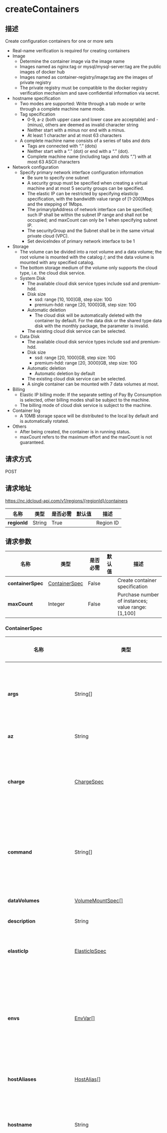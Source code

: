 # createContainers


## 描述
Create configuration containers for one or more sets
- Real-name verification is required for creating containers
- Image
    - Determine the container image via the image name
    - Images named as nginx:tag or mysql/mysql-server:tag are the public images of docker hub
    - Images named as container-registry/image:tag are the images of private registry
    - The private registry must be compatible to the docker registry verification mechanism and save confidential information via secret.
- hostname specification
    - Two modes are supported: Write through a tab mode or write through a complete machine name mode.
    - Tag specification
        - 0-9, a-z (both upper case and lower case are acceptable) and - (minus), others are deemed as invalid character string
        - Neither start with a minus nor end with a minus.
        - At least 1 character and at most 63 characters
    - A complete machine name consists of a series of tabs and dots
        - Tags are connected with “.” (dots)
        - Neither start with a “.” (dot) or end with a “.” (dot).
        - Complete machine name (including tags and dots “.”) with at most 63 ASCII characters
- Network configuration
    - Specify primary network interface configuration information
        - Be sure to specify one subnet
        - A security group must be specified when creating a virtual machine and at most 5 security groups can be specified.
        - The elastic IP can be restricted by specifying elasticIp specification, with the bandwidth value range of [1-200]Mbps and the stepping of 1Mbps.
        - The primaryIpAddress of network interface can be specified; such IP shall be within the subnet IP range and shall not be occupied; and maxCount can only be 1 when specifying subnet IP.
        - The securityGroup and the Subnet shall be in the same virtual private cloud (VPC).
        - Set deviceIndex of primary network interface to be 1
- Storage
    - The volume can be divided into a root volume and a data volume; the root volume is mounted with the catalog /; and the data volume is mounted with any specified catalog.
    - The bottom storage medium of the volume only supports the cloud type, i.e. the cloud disk service.
    - System Disk
        - The available cloud disk service types include ssd and premium-hdd.
        - Disk size
            - ssd: range [10, 100]GB, step size: 10G
            - premium-hdd: range [20, 1000]GB, step size: 10G
        - Automatic deletion
            - The cloud disk will be automatically deleted with the container by default. For the data disk or the shared type data disk with the monthly package, the parameter is invalid.
        - The existing cloud disk service can be selected.
    - Data Disk
        - The available cloud disk service types include ssd and premium-hdd.
        - Disk size
            - ssd: range [20, 1000]GB, step size: 10G
            - premium-hdd: range [20, 3000]GB, step size: 10G
        - Automatic deletion
            - Automatic deletion by default
        - The existing cloud disk service can be selected.
        - A single container can be mounted with 7 data volumes at most.
- Billing
  - Elastic IP billing mode: If the separate setting of Pay By Consumption is selected, other billing modes shall be subject to the machine.
  - The billing mode of cloud disk service is subject to the machine.
- Container log
    - A 10MB storage space will be distributed to the local by default and is automatically rotated.
- Others
    - After being created, the container is in running status.
    - maxCount refers to the maximum effort and the maxCount is not guaranteed.


## 请求方式
POST

## 请求地址
https://nc.jdcloud-api.com/v1/regions/{regionId}/containers

|名称|类型|是否必需|默认值|描述|
|---|---|---|---|---|
|**regionId**|String|True||Region ID|

## 请求参数
|名称|类型|是否必需|默认值|描述|
|---|---|---|---|---|
|**containerSpec**|[ContainerSpec](##ContainerSpec)|False||Create container specification|
|**maxCount**|Integer|False||Purchase number of instances; value range: [1,100]|

### <a name="ContainerSpec">ContainerSpec</a>
|名称|类型|是否必需|默认值|描述|
|---|---|---|---|---|
|**args**|String[]|False||The container will carry out the parameter of the command. It is CMD of docker image by default if none is specified.|
|**az**|String|True||Availability zone of container|
|**charge**|[ChargeSpec](##ChargeSpec)|False||Billing configuration; if no specification is made, the billing type is Pay-As-You-Go - Pay as the service time by default|
|**command**|String[]|False||The container will carry out the command. It is ENTRYPOINT of docker image by default if none is specified.|
|**dataVolumes**|[VolumeMountSpec[]](##VolumeMountSpec)|False||Mounted data Volume information; at most 7|
|**description**|String|False||Container description|
|**elasticIp**|[ElasticIpSpec](##ElasticIpSpec)|False||Elastic IP specification related to primary IP of primary network interface|
|**envs**|[EnvVar[]](##EnvVar)|False||Environment variables executed by containers; if the environmental variable Key is the same in the image, values in the image will be replaced; </br> 10 pairs at most|
|**hostAliases**|[HostAlias[]](##HostAlias)|False||Domain and IP mapping information; </br> at most 10 alias|
|**hostname**|String|False||For machine name and specification, please refer to the instruction document; default container ID|
|**image**|String|False||Image name </br> 1. Docker Hub public image is specified via names as nginx, mysql/mysql-server </br> </br> repository contains at most 256 characters, tag contains at most 128 characters, and registry contains as most 255 characters </br> the image download overtime is 10min|
|**instanceType**|String|True||Instance type family; refer to [Document](https://www.jdcloud.com/help/detail/1992/isCatalog/1)|
|**logConfiguration**|[LogConfiguration](##LogConfiguration)|False||Container log configuration information; 10MB storage space will be assigned to the local by default|
|**name**|String|True||Container name|
|**primaryNetworkInterface**|[ContainerNetworkInterfaceAttachmentSpec](##ContainerNetworkInterfaceAttachmentSpec)|True||Primary network interface configuration information|
|**rootVolume**|[VolumeMountSpec](##VolumeMountSpec)|True||Root Volume information|
|**secret**|String|False||Name cited by secrete; secret is not required when using images of Docker Hub and JD Cloud CR|
|**tty**|Boolean|False||If a container is assigned with tty. It is not assigned by default|
|**workingDir**|String|False||Container’s working catalog. If not specified, it is root catalog (/) by default; and the working catalog must be the absolute path.|
### <a name="ChargeSpec">ChargeSpec</a>
|名称|类型|是否必需|默认值|描述|
|---|---|---|---|---|
|**chargeDuration**|Integer|False||Pay-In-Advance billing duration, the Pay-In-Advance is compulsory and valid only when the value of chargeMode is prepaid_by_duration. When chargeUnit is month, the value shall be 1~9; when chargeUnit is year, the value shall be 1, 2 or 3|
|**chargeMode**|String|False|postpaid_by_duration|Billing model value is prepaid_by_duration, postpaid_by_usage or postpaid_by_duration; prepaid_by_duration means Pay-In-Advance, postpaid_by_usage means Pay-As-You-Go By Consumption and postpaid_by_duration means pay by configuration; is postpaid_by_duration by default. Please refer to the Help Documentation of specific product line to confirm the billing type supported by the production line|
|**chargeUnit**|String|False||Billing unit of Pay-In-Advance, the Pay-In-Advance is compulsory, and valid only when chargeMode is prepaid_by_duration, and the value is month or year and month by default|
### <a name="VolumeMountSpec">VolumeMountSpec</a>
|名称|类型|是否必需|默认值|描述|
|---|---|---|---|---|
|**autoDelete**|Boolean|False||Automatic deletion, the volume is automatically deleted at the time the container is deleted; the value is True by default; and only the scenario of cloud disk service is supported.|
|**category**|String|True||Disk classification cloud: According to cloud disk service volume, root volume can only be the cloud type. |
|**cloudDiskId**|String|False||Cloud disk service ID; if the existing cloud disk is used, be sure to specify partion and fsType.|
|**cloudDiskSpec**|[DiskSpec](##DiskSpec)|False||Cloud disk service specification; the cloud disk service automatically created with the container will not divide the disk and will only format the file system.|
|**formatVolume**|Boolean|False||A new disk automatically created with the container will be automatically formatted to the specified file system type; the existing disk mounted will not be formatted by default and only will be mounted as per specified fsType; and if you intend to format the mounted disk, be sure to set the field as true.|
|**fsType**|String|False||Specify volume file system type and support [xfs, ext4] now; if the file system type is not specified for the newly-created disk, such disk will be formatted to xfs by default.|
|**mountPath**|String|False||Catalog mounted into the container; it is not required to specify catalog for the root volume and the mounted catalog is (/); a catalog must be specified for the data volume, which must be the absolute path without any (:).|
|**readOnly**|Boolean|False||Read-only, false by default; only valid to data volume; when root volume is false, both write and read are available.|
### <a name="DiskSpec">DiskSpec</a>
|名称|类型|是否必需|默认值|描述|
|---|---|---|---|---|
|**az**|String|True||Availability zone, to which the cloud disk service belongs|
|**charge**|[ChargeSpec](##ChargeSpec)|False||Billing configuration. If not specified, the default billing type is pay-as-you-go - pay by service time by default.|
|**description**|String|False||Description of the cloud disk service|
|**diskSizeGB**|Integer|True||Size of the cloud disk service, in GiB; ssd value range of [20,1000]GB and step size of 10G; premium-hdd value range of [20,3000]GB and step size of 10G|
|**diskType**|String|True||Type of the cloud disk service, value ssd or premium-hdd|
|**multiAttachable**|Boolean|False||Whether the cloud disk service supports the mode that one disk is attached to multiple machines. It is set as false by default (not supported).|
|**name**|String|True||Name of the cloud disk service|
|**snapshotId**|String|False||Snapshot ID used to create cloud disk service|
### <a name="ElasticIpSpec">ElasticIpSpec</a>
|名称|类型|是否必需|默认值|描述|
|---|---|---|---|---|
|**bandwidthMbps**|Integer|False||Elastic IP speed limit unit: MB|
|**chargeSpec**|[ChargeSpec](##ChargeSpec)|False||Billing configuration|
|**provider**|String|False||IP service provider, value: bgp or no_bg|
### <a name="EnvVar">EnvVar</a>
|名称|类型|是否必需|默认值|描述|
|---|---|---|---|---|
|**name**|String|True||Environment variable name|
|**value**|String|False||Value of environment variable|
### <a name="HostAlias">HostAlias</a>
|名称|类型|是否必需|默认值|描述|
|---|---|---|---|---|
|**hostnames**|String[]|True||Domain list|
|**ip**|String|True||IP address|
### <a name="LogConfiguration">LogConfiguration</a>
|名称|类型|是否必需|默认值|描述|
|---|---|---|---|---|
|**logDriver**|String|False||Name log configuration information; a 10MB storage space will be assigned to the local by default and is automatically rotated.|
|**options**|[LogOption](##LogOption)|False||Configuration options of log Driver|
### <a name="LogOption">LogOption</a>
|名称|类型|是否必需|默认值|描述|
|---|---|---|---|---|
|**key**|String|False|||
|**value**|String|False|||
### <a name="ContainerNetworkInterfaceAttachmentSpec">ContainerNetworkInterfaceAttachmentSpec</a>
|名称|类型|是否必需|默认值|描述|
|---|---|---|---|---|
|**autoDelete**|Boolean|False||Indicate if the network interface is deleted when deleting the container, it is True by default; only True is supported now|
|**deviceIndex**|Integer|False||Device Index|
|**networkInterface**|[NetworkInterfaceSpec](##NetworkInterfaceSpec)|True||Network interface specification|
### <a name="NetworkInterfaceSpec">NetworkInterfaceSpec</a>
|名称|类型|是否必需|默认值|描述|
|---|---|---|---|---|
|**az**|String|True||Availability zone, user’s default availability zone|
|**description**|String|False||Description|
|**primaryIpAddress**|String|False||Primary IP of network interface|
|**sanityCheck**|Boolean|False||PortSecurity, with value 0 or 1 and default value 1|
|**secondaryIpAddresses**|String[]|False||SecondaryIp list|
|**secondaryIpCount**|Integer|False||Amount of SecondaryIp assigned automatically|
|**securityGroups**|String[]|False||Security group ID list|
|**subnetId**|String|True||Subnet ID|

## 返回参数
|名称|类型|描述|
|---|---|---|
|**requestId**|String||
|**result**|[Result](##Result)||


### <a name="Result">Result</a>
|名称|类型|描述|
|---|---|---|
|**containerIds**|String[]||

## 返回码
|返回码|描述|
|---|---|
|**400**|Invalid parameter|
|**401**|Authentication failed|
|**500**|Internal server error|
|**503**|Service unavailable|
|**200**|OK|
|**404**|Not found|
|**429**|Quota exceeded|
